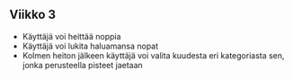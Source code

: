 ## Viikko 3

- Käyttäjä voi heittää noppia
- Käyttäjä voi lukita haluamansa nopat
- Kolmen heiton jälkeen käyttäjä voi valita kuudesta eri kategoriasta sen, jonka perusteella pisteet jaetaan